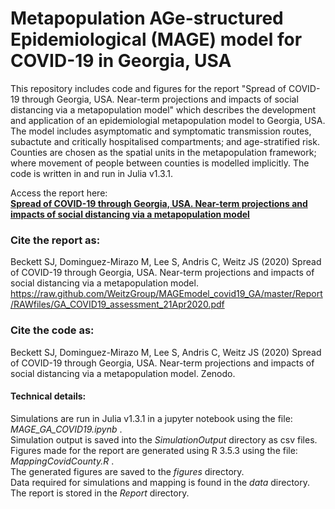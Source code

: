 # **M**etapopulation **AG**e-structured **E**pidemiological (MAGE) model for COVID-19 in Georgia, USA

This repository includes code and figures for the report "Spread of COVID-19 through Georgia, USA. Near-term projections and impacts of social distancing via a metapopulation model" which describes the development and application of an epidemiologial metapopulation model to Georgia, USA. The model includes asymptomatic and symptomatic transmission routes, subactute and critically hospitalised compartments; and age-stratified risk. Counties are chosen as the spatial units in the metapopulation framework; where movement of people between counties is modelled implicitly. The code is written in and run in Julia v1.3.1.

Access the report here: <br>
**[Spread of COVID-19 through Georgia, USA. Near-term projections and impacts of social distancing via a metapopulation model](https://github.com/WeitzGroup/MAGEmodel_covid19_GA/blob/master/Report/GA_COVID19_assessment_21Apr2020.pdf)**

### Cite the report as:

Beckett SJ, Dominguez-Mirazo M, Lee S, Andris C, Weitz JS (2020) Spread of COVID-19 through Georgia, USA. Near-term projections and impacts of social distancing via a metapopulation model. https://raw.github.com/WeitzGroup/MAGEmodel_covid19_GA/master/Report/RAWfiles/GA_COVID19_assessment_21Apr2020.pdf

### Cite the code as:

Beckett SJ, Dominguez-Mirazo M, Lee S, Andris C, Weitz JS (2020) Spread of COVID-19 through Georgia, USA. Near-term projections and impacts of social distancing via a metapopulation model. Zenodo.

#### Technical details:

Simulations are run in Julia v1.3.1 in a jupyter notebook using the file: *MAGE_GA_COVID19.ipynb* .  <br>
Simulation output is saved into the *SimulationOutput* directory as csv files. <br>
Figures made for the report are generated using R 3.5.3 using the file: *MappingCovidCounty.R* . <br>
The generated figures are saved to the *figures* directory. <br>
Data required for simulations and mapping is found in the *data* directory. <br>
The report is stored in the *Report* directory.
